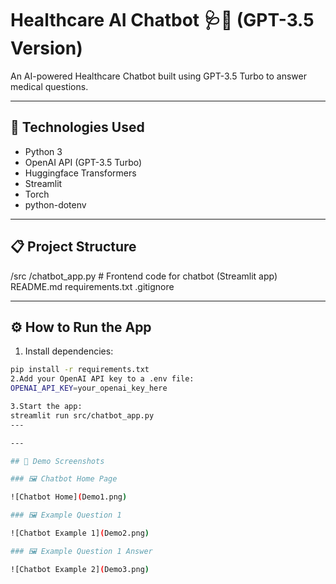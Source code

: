 # Healthcare AI Chatbot 🩺🤖 (GPT-3.5 Version)

An AI-powered Healthcare Chatbot built using GPT-3.5 Turbo to answer medical questions.

---

## 🚀 Technologies Used
- Python 3
- OpenAI API (GPT-3.5 Turbo)
- Huggingface Transformers
- Streamlit
- Torch
- python-dotenv

---

## 📋 Project Structure
/src /chatbot_app.py # Frontend code for chatbot (Streamlit app) README.md requirements.txt .gitignore

---

## ⚙️ How to Run the App

1. Install dependencies:

```bash
pip install -r requirements.txt
2.Add your OpenAI API key to a .env file:
OPENAI_API_KEY=your_openai_key_here

3.Start the app:
streamlit run src/chatbot_app.py
---

---

## 📸 Demo Screenshots

### 🖼️ Chatbot Home Page

![Chatbot Home](Demo1.png)

### 🖼️ Example Question 1

![Chatbot Example 1](Demo2.png)

### 🖼️ Example Question 1 Answer

![Chatbot Example 2](Demo3.png)

